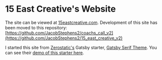 # 15 East Creative's Website

The site can be viewed at [15eastcreative.com](https://15eastcreative.com). Development of this site has been moved to this repository: [https://github.com/JacobStephens2/coachs_call_v2](https://github.com/JacobStephens2/15_east_creative_v2)

I started this site from [Zerostatic's](https://www.zerostatic.io/) Gatsby starter, [Gatsby Serif Theme](https://github.com/zerostaticthemes/gatsby-serif-theme). You can see their [demo of this starter here](https://gatsby-serif.netlify.app/).
